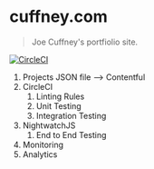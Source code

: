 # cuffney.com

> Joe Cuffney's portfiolio site.

[![CircleCI](https://circleci.com/gh/jwc2790/cuffney.com.svg?style=svg)](https://circleci.com/gh/jwc2790/cuffney.com)

1. Projects JSON file --> Contentful
2. CircleCI
   1. Linting Rules
   2. Unit Testing
   3. Integration Testing
3. NightwatchJS 
   1. End to End Testing
4. Monitoring
5. Analytics